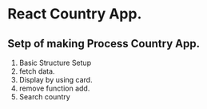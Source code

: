 # React Country App.


## Setp of making Process Country App.
1. Basic Structure Setup
2. fetch data.
3. Display by using card.
4. remove function add.
5. Search country

